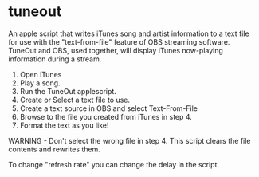# tuneout
An apple script that writes iTunes song and artist information to a text file for use with the "text-from-file" feature of OBS streaming software.  TuneOut and OBS, used together, will display iTunes now-playing information during a stream.

1. Open iTunes
2. Play a song.
3. Run the TuneOut applescript.
4. Create or Select a text file to use.
5. Create a text source in OBS and select Text-From-File
6. Browse to the file you created from iTunes in step 4. 
7. Format the text as you like!

WARNING - Don't select the wrong file in step 4.  This script clears the file contents and rewrites them. 

To change "refresh rate" you can change the delay in the script. 
